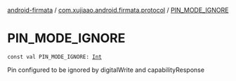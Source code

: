 [android-firmata](../index.md) / [com.xujiaao.android.firmata.protocol](index.md) / [PIN_MODE_IGNORE](./-p-i-n_-m-o-d-e_-i-g-n-o-r-e.md)

# PIN_MODE_IGNORE

`const val PIN_MODE_IGNORE: `[`Int`](https://kotlinlang.org/api/latest/jvm/stdlib/kotlin/-int/index.html)

Pin configured to be ignored by digitalWrite and capabilityResponse

